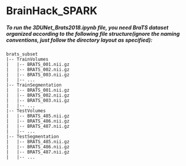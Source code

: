 # BrainHack_SPARK
##### To run the 3DUNet_Brats2018.ipynb file, you need BraTS dataset organized according to the following file structure(ignore the naming conventions, just follow the directory layout as specified):
```
brats_subset
|-- TrainVolumes
|   |-- BRATS_001.nii.gz
|   |-- BRATS_002.nii.gz
|   |-- BRATS_003.nii.gz
|   |-- ...
|-- TrainSegmentation
|   |-- BRATS_001.nii.gz
|   |-- BRATS_002.nii.gz
|   |-- BRATS_003.nii.gz
|   |-- ...
|-- TestVolumes
|   |-- BRATS_485.nii.gz
|   |-- BRATS_486.nii.gz
|   |-- BRATS_487.nii.gz
|   |-- ...
|-- TestSegmentation
|   |-- BRATS_485.nii.gz
|   |-- BRATS_486.nii.gz
|   |-- BRATS_487.nii.gz
|   |-- ...
```

